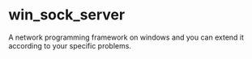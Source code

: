 win_sock_server
============

A network programming framework on windows and you can extend it according to your specific problems. 
